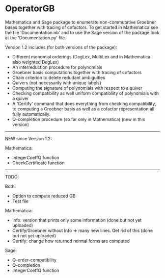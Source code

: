 # OperatorGB
Mathematica and Sage package to enumerate non-commutative Groebner bases together with tracing of cofactors.
To get started in Mathematica see the file 'Documentation.nb' and to use the Sage version of the package look at the 'Documentation.py' file. 

Version 1.2 includes (for both versions of the package):
  * Different monomial orderings (DegLex, MultiLex and in Mathematica also weighted DegLex)
  * An interreduction procedure for polynomials
  * Groebner basis computations together with tracing of cofactors
  * Chain criterion to delete redudant ambiguities
  * Quivers (not necessarily with unique labels)
  * Computing the signature of polynomials with respect to a quiver 
  * Checking compatibility as well uniform compatibliity of polynomials with a quiver
  * A 'Certify' command that does everything from checking compatibility, to computing a Groebner basis as well as a cofactor representation all fully automatically.
  * Q-completion procedure (so far only in Mathematica) (new in this version)
-----------
NEW since Version 1.2:

Mathematica:
 * IntegerCoeffQ function
 * CheckCertificate function
 
----------- 
TODO:

Both:
 * Option to compute reduced GB 
 * Test file

Mathematica:
  * Info: version that prints only some information (done but not yet uploaded)
  * Certify/Groebner without Info => many new lines. Get rid of this (done but not yet uploaded)
  * Certify: change how returned normal forms are computed
  
Sage:
  * Q-order-compatibility
  * Q-completion
  * IntegerCoeffQ function
